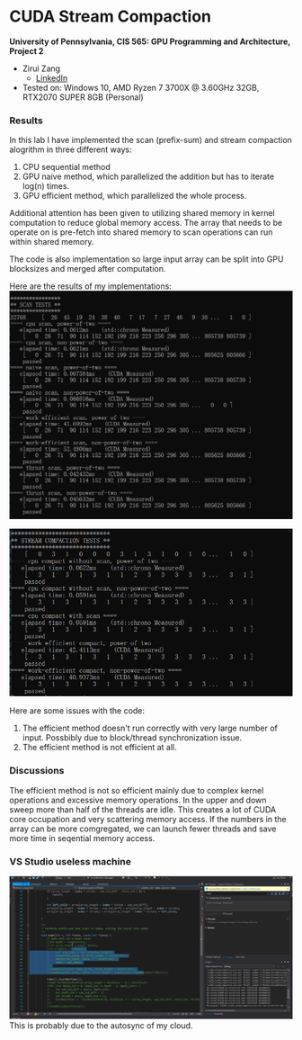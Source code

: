 CUDA Stream Compaction
======================

**University of Pennsylvania, CIS 565: GPU Programming and Architecture, Project 2**

* Zirui Zang
  * [LinkedIn](https://www.linkedin.com/in/zirui-zang/)
* Tested on: Windows 10, AMD Ryzen 7 3700X @ 3.60GHz 32GB, RTX2070 SUPER 8GB (Personal)

### Results

In this lab I have implemented the scan (prefix-sum) and stream compaction alogrithm in three different ways:

1. CPU sequential method
2. GPU naive method, which parallelized the addition but has to iterate log(n) times.
3. GPU efficient method, which parallelized the whole process.

Additional attention has been given to utilizing shared memory in kernel computation to reduce global memory access. The array that needs to be operate on is pre-fetch into shared memory to scan operations can run within shared memory.

The code is also implementation so large input array can be split into GPU blocksizes and merged after computation.

Here are the results of my implementations:
![scan](img/scan.png)

![string](img/string.png)

Here are some issues with the code:
1. The efficient method doesn't run correctly with very large number of input. Possbibly due to block/thread synchronization issue.
2. The efficient method is not efficient at all.

### Discussions

The efficient method is not so efficient mainly due to complex kernel operations and excessive memory operations. In the upper and down sweep more than half of the threads are idle. This creates a lot of CUDA core occupation and very scattering memory access. If the numbers in the array can be more comgregated, we can launch fewer threads and save more time in seqential memory access.


### VS Studio useless machine
![VS studio](img/vss.gif)
This is probably due to the autosync of my cloud.
